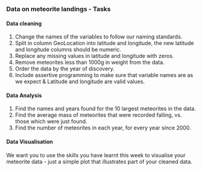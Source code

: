 ### Data on meteorite landings - Tasks

#### Data cleaning

1. Change the names of the variables to follow our naming standards.
2. Split in column GeoLocation into latitude and longitude, the new latitude and longitude columns should be numeric.
3. Replace any missing values in latitude and longitude with zeros.
4. Remove meteorites less than 1000g in weight from the data.
5. Order the data by the year of discovery.
6. Include assertive programming to make sure that variable names are as we expect & Latitude and longitude are valid values.

#### Data Analysis

1. Find the names and years found for the 10 largest meteorites in the data.
2. Find the average mass of meteorites that were recorded falling, vs. those which were just found.
3. Find the number of meteorites in each year, for every year since 2000.

#### Data Visualisation

We want you to use the skills you have learnt this week to visualise your meteorite data - just a simple plot that illustrates part of your cleaned data.



